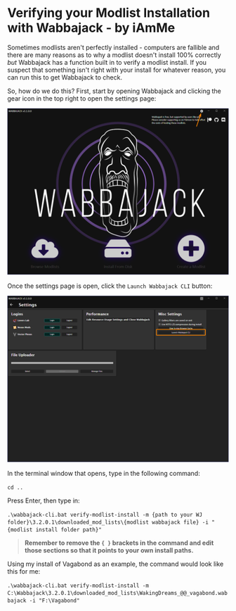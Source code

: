 # Verifying your Modlist Installation with Wabbajack - by iAmMe

Sometimes modlists aren't perfectly installed - computers are fallible and there are many reasons as to why a modlist doesn't install 100% correctly *but* Wabbajack has a function built in to verify a modlist install. If you suspect that something isn't right with your install for whatever reason, you can run this to get Wabbajack to check.

So, how do we do this? First, start by opening Wabbajack and clicking the gear icon in the top right to open the settings page:

![](https://raw.githubusercontent.com/iAmMe27/WoD/main/img/WJWindow.png)

Once the settings page is open, click the `Launch Wabbajack CLI` button:

![](https://raw.githubusercontent.com/iAmMe27/WoD/main/img/WJCLI.png)

In the terminal window that opens, type in the following command: 

`cd ..`

Press Enter, then type in:

`.\wabbajack-cli.bat verify-modlist-install -m {path to your WJ folder}\3.2.0.1\downloaded_mod_lists\{modlist wabbajack file} -i "{modlist install folder path}"`

> **Remember to remove the `{ }` brackets in the command and edit those sections so that it points to your own install paths.**

Using my install of Vagabond as an example, the command would look like this for me:

`.\wabbajack-cli.bat verify-modlist-install -m C:\Wabbajack\3.2.0.1\downloaded_mod_lists\WakingDreams_@@_vagabond.wabbajack -i "F:\Vagabond"`